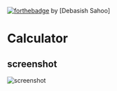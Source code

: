 [![forthebadge](http://forthebadge.com/images/badges/built-with-love.svg)](http://forthebadge.com) by [Debasish Sahoo]

# Calculator
## screenshot
![screenshot](https://user-images.githubusercontent.com/33368759/34453352-c1134ac8-ed78-11e7-9912-4d71eec3a543.jpg)

